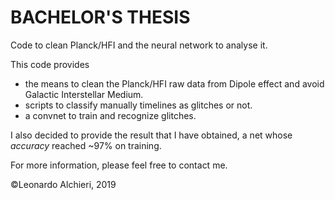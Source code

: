 # BACHELOR'S THESIS
Code to clean Planck/HFI and the neural network to analyse it.

This code provides 
  - the means to clean the Planck/HFI raw data from Dipole effect and avoid Galactic Interstellar Medium. 
  - scripts to classify manually timelines as glitches or not.
  - a convnet to train and recognize glitches.

I also decided to provide the result that I have obtained, a net whose _accuracy_ reached ~97% on training.

For more information, please feel free to contact me.

©Leonardo Alchieri, 2019
